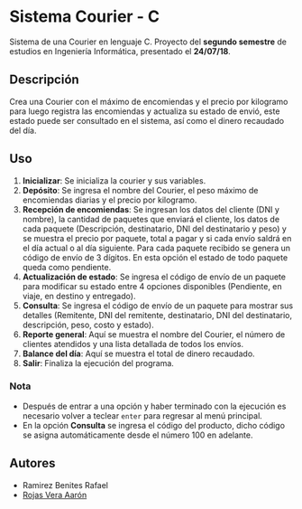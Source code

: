 # Sistema Courier - C
Sistema de una Courier en lenguaje C. Proyecto del **segundo semestre** de estudios en Ingeniería Informática, presentado el **24/07/18**.

## Descripción
Crea una Courier con el máximo de encomiendas y el precio por kilogramo para luego registra las encomiendas y actualiza su estado de envió, este estado puede ser consultado en el sistema, así como el dinero recaudado del día.

## Uso
1. **Inicializar**: Se inicializa la courier y sus variables.
2. **Depósito**: Se ingresa el nombre del Courier, el peso máximo de encomiendas diarias y el precio por kilogramo.
3. **Recepción de encomiendas**: Se ingresan los datos del cliente (DNI y nombre), la cantidad de paquetes que enviará el cliente, los datos de cada paquete (Descripción, destinatario, DNI del destinatario y peso) y se muestra el precio por paquete, total a pagar y si cada envío saldrá en el día actual o al día siguiente. Para cada paquete recibido se genera un código de envío de 3 dígitos. En esta opción el estado de todo paquete queda como pendiente.
4. **Actualización de estado**: Se ingresa el código de envío de un paquete para modificar su estado entre 4 opciones disponibles (Pendiente, en viaje, en destino y entregado).
5. **Consulta**: Se ingresa el código de envío de un paquete para mostrar sus detalles (Remitente, DNI del remitente, destinatario, DNI del destinatario, descripción, peso, costo y estado).
6. **Reporte general**: Aquí se muestra el nombre del Courier, el número de clientes atendidos y una lista detallada de todos los envíos.
7. **Balance del día**: Aquí se muestra el total de dinero recaudado.
9. **Salir**: Finaliza la ejecución del programa.

### Nota
- Después de entrar a una opción y haber terminado con la ejecución es necesario volver a teclear ```enter``` para regresar al menú principal.
- En la opción **Consulta** se ingresa el código del producto, dicho código se asigna automáticamente desde el número 100 en adelante.

## Autores
- Ramirez Benites Rafael
- [Rojas Vera Aarón](https://github.com/Aaron-Shrike)
